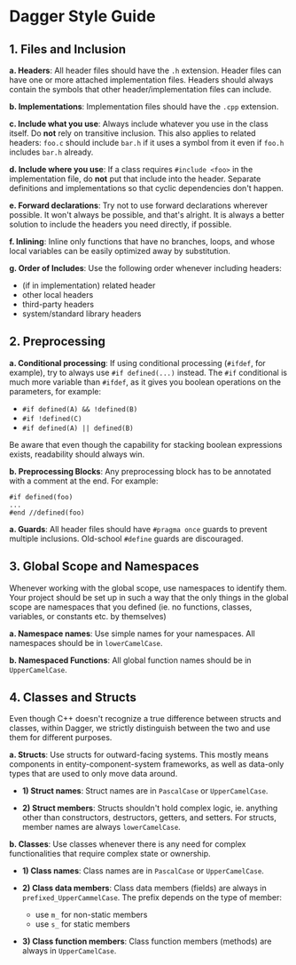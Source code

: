 # Dagger Style Guide

## 1. Files and Inclusion

**a. Headers**: All header files should have the `.h` extension. Header files can have one or more attached implementation files. 
Headers should always contain the symbols that other header/implementation files can include.

**b. Implementations**: Implementation files should have the `.cpp` extension.

**c. Include what you use**: Always include whatever you use in the class itself. Do **not** rely on transitive inclusion.
This also applies to related headers: `foo.c` should include `bar.h` if it uses a symbol from it even if `foo.h` includes `bar.h` already.

**d. Include where you use**: If a class requires `#include <foo>` in the implementation file, do **not** put that include into the header.
Separate definitions and implementations so that cyclic dependencies don't happen.

**e. Forward declarations**: Try not to use forward declarations wherever possible. It won't always be possible, and that's alright.
It is always a better solution to include the headers you need directly, if possible.

**f. Inlining**: Inline only functions that have no branches, loops, and whose local variables can be easily optimized away by substitution.

**g. Order of Includes**: Use the following order whenever including headers:
  - (if in implementation) related header
  - other local headers
  - third-party headers
  - system/standard library headers

## 2. Preprocessing

**a. Conditional processing**: If using conditional processing (`#ifdef`, for example), try to always use `#if defined(...)` instead.
The `#if` conditional is much more variable than `#ifdef`, as it gives you boolean operations on the parameters, for example:
  - `#if defined(A) && !defined(B)`
  - `#if !defined(C)`
  - `#if defined(A) || defined(B)`
  
Be aware that even though the capability for stacking boolean expressions exists, readability should always win.

**b. Preprocessing Blocks**: Any preprocessing block has to be annotated with a comment at the end. For example:
```
#if defined(foo)
...
#end //defined(foo)
```

**a. Guards**: All header files should have `#pragma once` guards to prevent multiple inclusions. Old-school `#define` guards are discouraged.

## 3. Global Scope and Namespaces

Whenever working with the global scope, use namespaces to identify them. Your project should be set up in such a way that the only things
in the global scope are namespaces that you defined (ie. no functions, classes, variables, or constants etc. by themselves)

**a. Namespace names**: Use simple names for your namespaces. All namespaces should be in `lowerCamelCase`.

**b. Namespaced Functions**: All global function names should be in `UpperCamelCase`.

## 4. Classes and Structs

Even though C++ doesn't recognize a true difference between structs and classes, 
within Dagger, we strictly distinguish between the two and use them for different purposes.

**a. Structs**: Use structs for outward-facing systems. This mostly means components in entity-component-system frameworks, 
as well as data-only types that are used to only move data around.

  - **1) Struct names**: Struct names are in `PascalCase` or `UpperCamelCase`.

  - **2) Struct members**: Structs shouldn't hold complex logic, ie. anything other than constructors, destructors, getters, and setters.
For structs, member names are always `lowerCamelCase`.

**b. Classes**: Use classes whenever there is any need for complex functionalities that require complex state or ownership.

  - **1) Class names**: Class names are in `PascalCase` or `UpperCamelCase`.
  
  - **2) Class data members**: Class data members (fields) are always in `prefixed_UpperCammelCase`. The prefix depends on the type of member:
    + use `m_` for non-static members
    + use `s_` for static members
  
  - **3) Class function members**: Class function members (methods) are always in `UpperCamelCase`.
